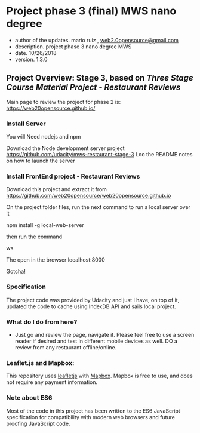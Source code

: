 # Project phase 3 (final) MWS nano degree

* author of the updates. mario ruiz , web2.0opensource@gmail.com
* description. project phase 3 nano degree MWS
* date. 10/26/2018
* version. 1.3.0

## Project Overview: Stage 3, based on _Three Stage Course Material Project - Restaurant Reviews_

Main page to review the project for phase 2 is: https://web20opensource.github.io/

### Install Server
You will Need nodejs and npm 

Download the Node development server project 
https://github.com/udacity/mws-restaurant-stage-3
Loo the README notes on how to launch the server


### Install FrontEnd project - Restaurant Reviews
Download this project and extract it from 
https://github.com/web20opensource/web20opensource.github.io

On the project folder files, run the next command to run a local server over it

npm install -g local-web-server

then run the command

ws


The open in the browser localhost:8000

Gotcha!

### Specification

The project code was provided by Udacity and just I have, on top of it, updated the code to cache using IndexDB API and sails local project. 

### What do I do from here?

* Just go and review the page, navigate it. Please feel free to use a screen reader if desired and test in different mobile devices as well. DO a review from any restaurant offline/online. 

### Leaflet.js and Mapbox:

This repository uses [leafletjs](https://leafletjs.com/) with [Mapbox](https://www.mapbox.com/). Mapbox is free to use, and does not require any payment information. 

### Note about ES6

Most of the code in this project has been written to the ES6 JavaScript specification for compatibility with modern web browsers and future proofing JavaScript code.

